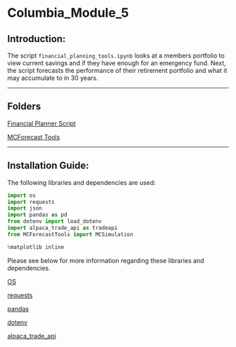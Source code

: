 # Columbia_Module_5

## Introduction: 

The script `financial_planning_tools.ipynb` looks at a members portfolio to view current savings and if they have enough for an emergency fund. Next, the script forecasts the performance of their retirement portfolio and what it may accumulate to in 30 years. 

---

## Folders

[Financial Planner Script](/financial_planning_tools.ipynb)

[MCForecast Tools](/MCForecastTools.py)

---

## Installation Guide: 

The following libraries and dependencies are used: 

```python
import os
import requests
import json
import pandas as pd
from dotenv import load_dotenv
import alpaca_trade_api as tradeapi
from MCForecastTools import MCSimulation

%matplotlib inline
```

Please see below for more information regarding these libraries and dependencies. 

[OS](https://docs.python.org/3/library/os.html)

[requests](https://www.w3schools.com/python/module_requests.asp)

[pandas](https://pandas.pydata.org/)

[dotenv](https://pypi.org/project/python-dotenv/)

[alpaca_trade_api](https://pypi.org/project/python-dotenv/)

